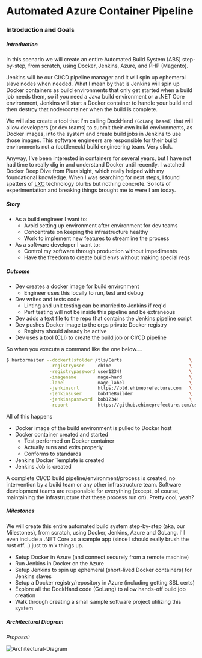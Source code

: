# Automated Azure Container Pipeline

### Introduction and Goals

##### Introduction

In this scenario we will create an entire Automated Build System (ABS) step-by-step, from scratch, using Docker, Jenkins, Azure, and PHP (Magento).

Jenkins will be our CI/CD pipeline manager and it will spin up ephemeral slave nodes when needed. What I mean by that is Jenkins will spin up Docker containers as build environments that only get started when a build job needs them, so if you need a Java build environment or a .NET Core environment, Jenkins will start a Docker container to handle your build and then destroy that node/container when the build is complete.

We will also create a tool that I'm calling DockHand `(GoLang based)` that will allow developers (or dev teams) to submit their own build environments, as Docker images, into the system and create build jobs in Jenkins to use those images. This software engineers are responsible for their build environments not a (bottleneck) build engineering team. Very slick.

Anyway, I've been interested in containers for several years, but I have not had time to really dig in and understand Docker until recently. I watched Docker Deep Dive from Pluralsight, which really helped with my foundational knowledge. When I was searching for next steps, I found spatters of [LXC](https://en.wikipedia.org/wiki/LXC) technology blurbs but nothing concrete. So lots of experimentation and breaking things brought me to were I am today.


##### Story

  - As a build engineer I want to:
      - Avoid setting up environment after environment for dev teams
      - Concentrate on keeping the infrastructure healthy
      - Work to implement new features to streamline the process
  - As a software developer I want to:
      - Control my software through production without impediments
      - Have the freedom to create build envs without making special reqs


##### Outcome

  -  Dev creates a docker image for build environment
      - Engineer uses this locally to run, test and debug
  - Dev writes and tests code
      - Linting and unit testing can be married to Jenkins if req'd
      - Perf testing will not be inside this pipeline and be extraneous
  - Dev adds a text file to the repo that contains the Jenkins pipeline script
  - Dev pushes Docker image to the orgs private Docker registry
      - Registry should already be active
  - Dev uses a tool (CLI) to create the build job or CI/CD pipeline


So when you execute a command like the one below....

```bash
$ harbormaster --dockertlsfolder /tls/Certs                         \
                -registryuser     ehime                             \
                -registrypassword user1234!                         \
                -imagename        mage-hard                         \
                -label            mage_label                        \
                -jenkinsurl       https://bld.ehimeprefecture.com   \
                -jenkinsuser      bobTheBuilder                     \
                -jenkinspassword  bob1234!                          \
                -report           https://github.ehimeprefecture.com/user/mage-hard.git
```

All of this happens

  - Docker image of the build environment is pulled to Docker host
  - Docker container created and started
      - Test performed on Docker container
      - Actually runs and exits properly
      - Conforms to standards
  - Jenkins Docker Template is created
  - Jenkins Job is created

A complete CI/CD build pipeline/environment/process is created, no intervention by a build team or any other infrastructure team. Software development teams are responsible for everything (except, of course, maintaining the infrastructure that these process run on). Pretty cool, yeah?


##### Milestones

We will create this entire automated build system step-by-step (aka, our Milestones), from scratch, using Docker, Jenkins, Azure and GoLang. I'll even include a .NET Core as a sample app (since I should really brush the rust off...) just to mix things up.

  - Setup Docker in Azure (and connect securely from a remote machine)
  - Run Jenkins in Docker on the Azure
  - Setup Jenkins to spin up ephemeral (short-lived Docker containers) for Jenkins slaves
  - Setup a Docker registry/repository in Azure (including getting SSL certs)
  - Explore all the DockHand code (GoLang) to allow hands-off build job creation
  - Walk through creating a small sample software project utilizing this system


##### Architectural Diagram

_Proposal:_

![Architectural-Diagram](https://github.com/ehime/azure-countainerpipeline/blob/master/assets/01-architectural.png?raw=true "Architectural Diagram")
